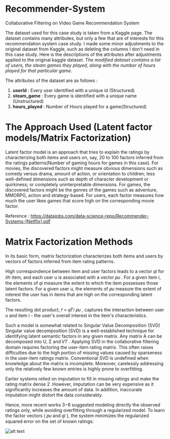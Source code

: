 # Recommender-System
Collaborative Filtering on Video Game Recommendation System

The dataset used for this case study is taken from a Kaggle page. The dataset contains many attributes, but only a few that are of interests for this recommendation system case study. I made some minor adjustments to the original dataset from Kaggle, such as deleting the columns I don't need in this case study. Here is the descriptions of the attributes after adjustments applied to the original kaggle dataset. *The modified dataset contains a list of users, the steam games they played, along with the number of hours played for that particular game.*

The attributes of the dataset are as follows :

1.	**userId** : Every user identified with a unique id (Structured)
2.	**steam_game** : Every game is identified with a unique name (Unstructured)
3.	**hours_played** : Number of Hours played for a game(Structured)

# The Approach Used (Latent factor models/Matrix Factorization)
Latent factor model is an approach that tries to explain the ratings by characterizing both items and users on, say, 20 to 100 factors inferred from the ratings patterns(Number of gaming hours for games in this case). For movies, the discovered factors might measure obvious dimensions such as comedy versus drama, amount of action, or orientation to children; less well-defined dimensions such as depth of character development or quirkiness; or completely uninterpretable dimensions. For games, the discovered factors might be the genres of the games such as adventure, MMORPG, action and strategy-based. For users, each factor measures how much the user likes games that score high on the corresponding movie factor.

Reference : https://datajobs.com/data-science-repo/Recommender-Systems-[Netflix].pdf

# Matrix Factorization Methods
In its basic form, matrix factorization characterizes both items and users by vectors of factors inferred from item rating patterns.

High correspondence between item and user factors leads to a vector  𝑞𝑖  for  𝑖𝑡ℎ  item, and each user u is associated with a vector  𝑝𝑢 . For a given item i, the elements of  𝑞𝑖  measure the extent to which the item possesses those latent factors. For a given user u, the elements of  𝑝𝑢  measure the extent of interest the user has in items that are high on the corresponding latent factors.

The resulting dot product,  𝑟̂ =  𝑞𝑇𝑖  𝑝𝑢 , captures the interaction between user u and item i - the user's overall interest in the item's characteristics.

Such a model is somewhat related to Singular Value Decomposition (SVD)
Singular value decomposition (SVD) is a well-established technique for identifying latent semantic factors in any given matrix. Any matrix A can be decomposed into U, Σ and  𝑉𝑇 . Applying SVD in the collaborative filtering domain requires factoring the user-item rating matrix. This often raises difficulties due to the high portion of missing values caused by sparseness in the user-item ratings matrix. Conventional SVD is undefined when knowledge about the matrix is incomplete. Moreover, carelessly addressing only the relatively few known entries is highly prone to overfitting.

Earlier systems relied on imputation to fill in missing ratings and make the rating matrix dense 2 .However, imputation can be very expensive as it significantly increases the amount of data. In addition, inaccurate imputation might distort the data considerably.

Hence, more recent works 3−6  suggested modeling directly the observed ratings only, while avoiding overfitting through a regularized model. To learn the factor vectors ( 𝑝𝑢  and  𝑞𝑖 ), the system minimizes the regularized squared error on the set of known ratings:

![alt text](https://github.com/chong915/Recommender-System/edit/main/objective_function.jpg?raw=true)
